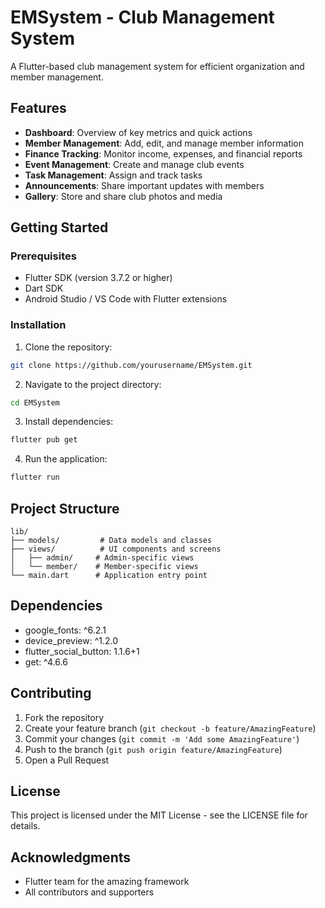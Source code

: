 # EMSystem - Club Management System

A Flutter-based club management system for efficient organization and member management.

## Features

- **Dashboard**: Overview of key metrics and quick actions
- **Member Management**: Add, edit, and manage member information
- **Finance Tracking**: Monitor income, expenses, and financial reports
- **Event Management**: Create and manage club events
- **Task Management**: Assign and track tasks
- **Announcements**: Share important updates with members
- **Gallery**: Store and share club photos and media

## Getting Started

### Prerequisites

- Flutter SDK (version 3.7.2 or higher)
- Dart SDK
- Android Studio / VS Code with Flutter extensions

### Installation

1. Clone the repository:
```bash
git clone https://github.com/yourusername/EMSystem.git
```

2. Navigate to the project directory:
```bash
cd EMSystem
```

3. Install dependencies:
```bash
flutter pub get
```

4. Run the application:
```bash
flutter run
```

## Project Structure

```
lib/
├── models/         # Data models and classes
├── views/          # UI components and screens
│   ├── admin/     # Admin-specific views
│   └── member/    # Member-specific views
└── main.dart      # Application entry point
```

## Dependencies

- google_fonts: ^6.2.1
- device_preview: ^1.2.0
- flutter_social_button: 1.1.6+1
- get: ^4.6.6

## Contributing

1. Fork the repository
2. Create your feature branch (`git checkout -b feature/AmazingFeature`)
3. Commit your changes (`git commit -m 'Add some AmazingFeature'`)
4. Push to the branch (`git push origin feature/AmazingFeature`)
5. Open a Pull Request

## License

This project is licensed under the MIT License - see the LICENSE file for details.

## Acknowledgments

- Flutter team for the amazing framework
- All contributors and supporters
